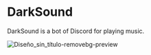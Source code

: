 # DarkSound

DarkSound is a bot of Discord for playing music.

![Diseño_sin_título-removebg-preview](https://github.com/zEstebanz/dark-sound/assets/96276543/7460abff-cb14-4b88-961f-4ea0ddef2882)
